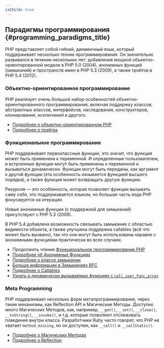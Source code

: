```yaml
---
isChild: true
---
```


## Парадигмы программирования {#programming_paradigms_title}

PHP представляет собой гибкий, динамичный язык, который поддерживает несколько техник программирования. Он значительно развивался в течении нескольких лет: добавление мощной объектно-ориентированной модели в PHP 5.0 (2004), анонимных функций (замыканий) и пространств имен в PHP 5.3 (2009), а также трэйтов в PHP 5.4 (2012).

### Объектно-ориентированное программирование

PHP реализует очень большой набор особенностей объектно-ориентированного программирования, включая поддержку классов, абстрактных классов, интерфейсов, наследования, конструкторов, клонирования, исключений и другого.

* [Подробнее о объектно-ориентированном PHP][oop]
* [Подробнее о трэйтах][traits]

### Функциональное программирование

PHP поддерживает первоклассные функции, это значит, что функция может быть применена к переменной. И определенные пользователем, и встроенные функции могут быть применены к переменной и вызываться динамически. Функции могут быть переданы, как аргумент к другой функции (эта особенность называется функцией высшего порядка), а также функция может возвращать другую функцию.

Рекурсия — это особенность, которая позволяет функции вызывать саму себя, это поддерживается языком, но большая часть кода PHP фокусируется на итерации.

Новые анонимные функции (с поддержкой для замыканий) присутствуют с PHP 5.3 (2009).

В PHP 5.4 добавлена возможность связывать замыкание с областью видимости объекта, а также улучшена поддержка callables (всё что может быть вызвано), так что они могут быть использованы наравне с анонимными функциями практически во всех случаях.

* Продолжить чтение [Функциональное программирование PHP](/ru-php-the-right-way/pages/Функциональное-программирование.html)
* [Подробнее об Анонимных Функциях][anonymous-functions]
* [Подробнее о классе замыкании][closure-class]
* [Больше информации в Замыканиях RFC][closures-rfc]
* [Подробнее о Callables][callables]
* [Узнать о динамически вызываемых функциях с `call_user_func_array`][call-user-func-array]

### Meta Programming

PHP поддерживает несколько форм метапрограммирования, через такие механизмы, как Reflection API и Магические Методы. Доступно много Магических Методов, как, например, `__get()`, `__set()`, `__clone()`, `__toString()`, `__invoke()`, и т.д. которые позволяют отслеживать поведение внутри класса. Разработчики Ruby часто говорят, что PHP не хватает `method_missing`, но он доступен, как `__call()` и `__callStatic()`.

* [Подробнее о Магических Методах][magic-methods]
* [Подробнее о Reflection][reflection]

[namespaces]: http://php.net/manual/ru/language.namespaces.php
[overloading]: http://php.net/manual/ru/language.oop5.overloading.php
[oop]: http://www.php.net/manual/ru/language.oop5.php
[anonymous-functions]: http://www.php.net/manual/ru/functions.anonymous.php
[closure-class]: http://php.net/manual/ru/class.closure.php
[callables]: http://php.net/manual/ru/language.types.callable.php
[magic-methods]: http://php.net/manual/ru/language.oop5.magic.php
[reflection]: http://www.php.net/manual/ru/intro.reflection.php
[traits]: http://www.php.net/traits
[call-user-func-array]: http://php.net/manual/ru/function.call-user-func-array.php
[closures-rfc]: https://wiki.php.net/rfc/closures
